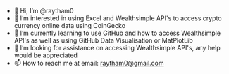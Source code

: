 - 👋 Hi, I’m @raytham0
- 👀 I’m interested in using Excel and Wealthsimple API's to access crypto currency online data using CoinGecko
- 🌱 I’m currently learning to use GitHub and how to access Wealthsimple API's as well as using GitHub Data Visualisation or MatPlotLib
- 💞️ I’m looking for assistance on accessing Wealthsimple API's, any help would be appreciated
- 📫 How to reach me at email: raytham0@gmail.com
<!---
raytham0/raytham0 is a ✨ special ✨ repository because its `README.md` (this file) appears on your GitHub profile.
You can click the Preview link to take a look at your changes.
--->
